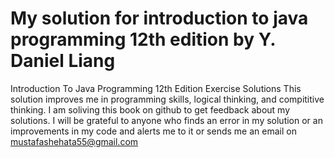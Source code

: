 # My solution for introduction to java programming 12th edition by Y. Daniel Liang

Introduction To Java Programming 12th Edition Exercise Solutions
This solution improves me in programming skills, logical thinking, and compititive thinking.
I am soliving this book on github to get feedback about my solutions.
I will be grateful to anyone who finds an error in my solution or an improvements in my code 
and alerts me to it or sends me an email on mustafashehata55@gmail.com
